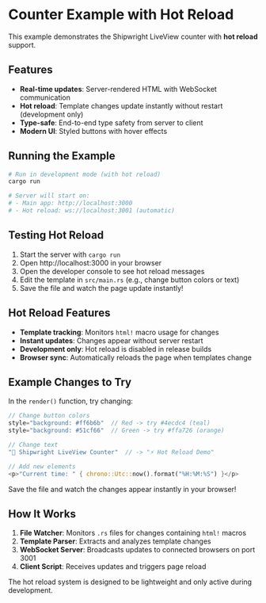 # Counter Example with Hot Reload

This example demonstrates the Shipwright LiveView counter with **hot reload** support.

## Features

- **Real-time updates**: Server-rendered HTML with WebSocket communication
- **Hot reload**: Template changes update instantly without restart (development only)
- **Type-safe**: End-to-end type safety from server to client
- **Modern UI**: Styled buttons with hover effects

## Running the Example

```bash
# Run in development mode (with hot reload)
cargo run

# Server will start on:
# - Main app: http://localhost:3000
# - Hot reload: ws://localhost:3001 (automatic)
```

## Testing Hot Reload

1. Start the server with `cargo run`
2. Open http://localhost:3000 in your browser
3. Open the developer console to see hot reload messages
4. Edit the template in `src/main.rs` (e.g., change button colors or text)
5. Save the file and watch the page update instantly!

## Hot Reload Features

- **Template tracking**: Monitors `html!` macro usage for changes
- **Instant updates**: Changes appear without server restart
- **Development only**: Hot reload is disabled in release builds
- **Browser sync**: Automatically reloads the page when templates change

## Example Changes to Try

In the `render()` function, try changing:

```rust
// Change button colors
style="background: #ff6b6b"  // Red -> try #4ecdc4 (teal)
style="background: #51cf66"  // Green -> try #ffa726 (orange)

// Change text
"🚀 Shipwright LiveView Counter"  // -> "⚡ Hot Reload Demo"

// Add new elements
<p>"Current time: " { chrono::Utc::now().format("%H:%M:%S") }</p>
```

Save the file and watch the changes appear instantly in your browser!

## How It Works

1. **File Watcher**: Monitors `.rs` files for changes containing `html!` macros
2. **Template Parser**: Extracts and analyzes template changes
3. **WebSocket Server**: Broadcasts updates to connected browsers on port 3001
4. **Client Script**: Receives updates and triggers page reload

The hot reload system is designed to be lightweight and only active during development.